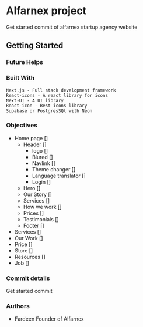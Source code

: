 # Alfarnex project
Get started commit of alfarnex startup agency website

## Getting Started

### Future Helps 

### Built With

    Next.js - Full stack development framework 
    React-icons - A react library for icons
    Next-UI - A UI library
    React-icon - Best icons library
    Supabase or PostgresSQl with Neon

### Objectives 

- Home page []
    - Header []
        - logo []
        - Blured []
        - Navlink []
        - Theme changer []
        - Language translator []
        - Login []
    - Hero []
    - Our Story []
    - Services []
    - How we work []
    - Prices []
    - Testimonials []
    - Footer []
- Services []
- Our Work []
- Price []
- Store []
- Resources []
- Job []

### Commit details

Get started commit

### Authors
- Fardeen Founder of Alfarnex


